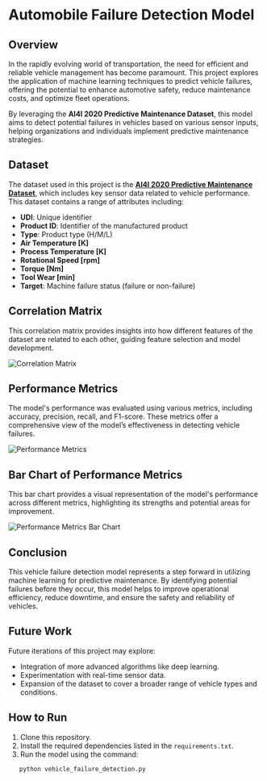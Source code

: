# Automobile Failure Detection Model

## Overview

In the rapidly evolving world of transportation, the need for efficient and reliable vehicle management has become paramount. This project explores the application of machine learning techniques to predict vehicle failures, offering the potential to enhance automotive safety, reduce maintenance costs, and optimize fleet operations.

By leveraging the **AI4I 2020 Predictive Maintenance Dataset**, this model aims to detect potential failures in vehicles based on various sensor inputs, helping organizations and individuals implement predictive maintenance strategies.

## Dataset

The dataset used in this project is the **[AI4I 2020 Predictive Maintenance Dataset](https://archive.ics.uci.edu/dataset/601/ai4i+2020+predictive+maintenance+dataset)**, which includes key sensor data related to vehicle performance. This dataset contains a range of attributes including:

- **UDI**: Unique identifier
- **Product ID**: Identifier of the manufactured product
- **Type**: Product type (H/M/L)
- **Air Temperature [K]**
- **Process Temperature [K]**
- **Rotational Speed [rpm]**
- **Torque [Nm]**
- **Tool Wear [min]**
- **Target**: Machine failure status (failure or non-failure)

## Correlation Matrix

This correlation matrix provides insights into how different features of the dataset are related to each other, guiding feature selection and model development.

![Correlation Matrix](https://github.com/user-attachments/assets/a0cb98d3-3343-4197-8d18-f1c12595fa11)

## Performance Metrics

The model's performance was evaluated using various metrics, including accuracy, precision, recall, and F1-score. These metrics offer a comprehensive view of the model’s effectiveness in detecting vehicle failures.

![Performance Metrics](https://github.com/user-attachments/assets/7282edfe-f7da-4f9a-bc84-3e63d871a889)

## Bar Chart of Performance Metrics

This bar chart provides a visual representation of the model's performance across different metrics, highlighting its strengths and potential areas for improvement.

![Performance Metrics Bar Chart](https://github.com/user-attachments/assets/95208ef8-a3cb-402a-85c0-c17ec263c4f1)

## Conclusion

This vehicle failure detection model represents a step forward in utilizing machine learning for predictive maintenance. By identifying potential failures before they occur, this model helps to improve operational efficiency, reduce downtime, and ensure the safety and reliability of vehicles.

## Future Work

Future iterations of this project may explore:

- Integration of more advanced algorithms like deep learning.
- Experimentation with real-time sensor data.
- Expansion of the dataset to cover a broader range of vehicle types and conditions.

## How to Run

1. Clone this repository.
2. Install the required dependencies listed in the `requirements.txt`.
3. Run the model using the command:
   
```bash
   python vehicle_failure_detection.py
